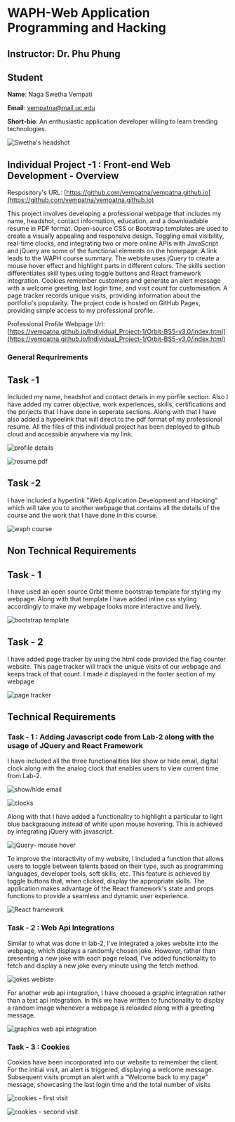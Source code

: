# WAPH-Web Application Programming and Hacking

## Instructor: Dr. Phu Phung

## Student

**Name**: Naga Swetha Vempati

**Email**: vempatna@mail.uc.edu

**Short-bio**: An enthusiastic application developer willing to learn trending technologies. 

![Swetha's headshot](images/swetha_potrait.jpg)

## Individual Project -1 : Front-end Web Development - Overview

Respository's URL: [https://github.com/vempatna/vempatna.github.io](https://github.com/vempatna/vempatna.github.io)

This project involves developing a professional webpage that includes my name, headshot, contact information, education, and a downloadable resume in PDF format. Open-source CSS or Bootstrap templates are used to create a visually appealing and responsive design. Toggling email visibility, real-time clocks, and integrating two or more online APIs with JavaScript and jQuery are some of the functional elements on the homepage. A link leads to the WAPH course summary. The website uses jQuery to create a mouse hover effect and highlight parts in different colors. The skills section differentiates skill types using toggle buttons and React framework integration. Cookies remember customers and generate an alert message with a welcome greeting, last login time, and visit count for customisation. A page tracker records unique visits, providing information about the portfolio's popularity. The project code is hosted on GitHub Pages, providing simple access to my professional profile.

Professional Profile Webpage Url: [https://vempatna.github.io/Individual_Project-1/Orbit-BS5-v3.0/index.html](https://vempatna.github.io/Individual_Project-1/Orbit-BS5-v3.0/index.html)

### General Requrirements

## Task -1 
Included my name, headshot and contact details in my porfile section. Also I have added my carrer objective, work experiences, skills, certifications and the porjects that I have done in seperate sections. Along with that I have also added a hypeelink that will direct to the pdf format of my professional resume. All the files of this individual project has been deployed to github cloud and accessible anywhere via my link.

![profile details](images/gr_t1_1.png)

![resume.pdf](images/gr_t1_2.png)

## Task -2
I have included a hyperlink "Web Application Development and Hacking" which will take you to another webpage that contains all the details of the course and the work that I have done in this course.

![waph course](images/gr_t2_1.png)

## Non Technical Requirements

## Task - 1
I have used an open source Orbit theme bootstrap template for styling my webpage. Along with that template I have added inline css styling accordingly to make my webpage looks more interactive and lively.

![bootstrap template](images/nr_t1.png)

## Task - 2

I have added page tracker by using the html code provided the flag counter website. This page tracker will track the unique visits of our webpage and keeps track of that count. I made it displayed in the footer section of my webpage

![page tracker](images/nr_t2.png)

## Technical Requirements

### Task - 1 : Adding Javascript code from Lab-2 along with the usage of JQuery and React Framework

I have included all the three functionalities like show or hide email, digital clock along with the analog clock that enables users to view current time from Lab-2.

![show/hide email](images/email.png)

![clocks](images/clocks.png)

Along with that I have added a functionality to highlight a particular to light blue backgraoung instead of white upon mouse hovering. This is achieved by integrating jQuery with javascript.

![jQuery- mouse hover](images/jquery.png)


To improve the interactivity of my website, I included a function that allows users to toggle between talents based on their type, such as programming languages, developer tools, soft skills, etc. This feature is achieved by toggle buttons that, when clicked, display the appropriate skills. The application makes advantage of the React framework's state and props functions to provide a seamless and dynamic user experience.

![React framework](images/react.png)


### Task - 2 : Web Api Integrations
Similar to what was done in lab-2, I've integrated a jokes website into the webpage, which displays a randomly chosen joke. However, rather than presenting a new joke with each page reload, I've added functionality to fetch and display a new joke every minute using the fetch method.

![jokes webiste](images/joke.png)


For another web api integration, I have choosed a graphic integration rather than a text api integration. In this we have written to functionality to display a random image whenever a webpage is reloaded along with a greeting message.

![graphics web api integration](images/graphic.png)


### Task - 3 : Cookies
Cookies have been incorporated into our website to remember the client. For the initial visit, an alert is triggered, displaying a welcome message. Subsequent visits prompt an alert with a "Welcome back to my page" message, showcasing the last login time and the total number of visits

![cookies - first visit](images/cookies1.png)

![cookies - second visit](images/cookies2.png)



























